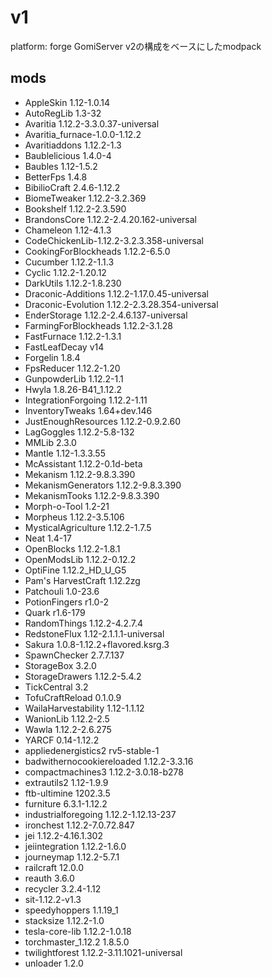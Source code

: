 # v1
platform: forge
GomiServer v2の構成をベースにしたmodpack

## mods
* AppleSkin 1.12-1.0.14
* AutoRegLib 1.3-32
* Avaritia 1.12.2-3.3.0.37-universal
* Avaritia_furnace-1.0.0-1.12.2
* Avaritiaddons 1.12.2-1.3
* Baublelicious 1.4.0-4
* Baubles 1.12-1.5.2
* BetterFps 1.4.8
* BibilioCraft 2.4.6-1.12.2
* BiomeTweaker 1.12.2-3.2.369
* Bookshelf 1.12.2-2.3.590
* BrandonsCore 1.12.2-2.4.20.162-universal
* Chameleon 1.12-4.1.3
* CodeChickenLib-1.12.2-3.2.3.358-universal
* CookingForBlockheads 1.12.2-6.5.0
* Cucumber 1.12.2-1.1.3
* Cyclic 1.12.2-1.20.12
* DarkUtils 1.12.2-1.8.230
* Draconic-Additions 1.12.2-1.17.0.45-universal
* Draconic-Evolution 1.12.2-2.3.28.354-universal
* EnderStorage 1.12.2-2.4.6.137-universal
* FarmingForBlockheads 1.12.2-3.1.28
* FastFurnace 1.12.2-1.3.1
* FastLeafDecay v14
* Forgelin 1.8.4
* FpsReducer 1.12.2-1.20
* GunpowderLib 1.12.2-1.1
* Hwyla 1.8.26-B41_1.12.2
* IntegrationForgoing 1.12.2-1.11
* InventoryTweaks 1.64+dev.146
* JustEnoughResources 1.12.2-0.9.2.60
* LagGoggles 1.12.2-5.8-132
* MMLib 2.3.0
* Mantle 1.12-1.3.3.55
* McAssistant 1.12.2-0.1d-beta
* Mekanism 1.12.2-9.8.3.390
* MekanismGenerators 1.12.2-9.8.3.390
* MekanismTooks 1.12.2-9.8.3.390
* Morph-o-Tool 1.2-21
* Morpheus 1.12.2-3.5.106
* MysticalAgriculture 1.12.2-1.7.5
* Neat 1.4-17
* OpenBlocks 1.12.2-1.8.1
* OpenModsLib 1.12.2-0.12.2
* OptiFine 1.12.2_HD_U_G5
* Pam's HarvestCraft 1.12.2zg
* Patchouli 1.0-23.6
* PotionFingers r1.0-2
* Quark r1.6-179
* RandomThings 1.12.2-4.2.7.4
* RedstoneFlux 1.12-2.1.1.1-universal
* Sakura 1.0.8-1.12.2+flavored.ksrg.3
* SpawnChecker 2.7.7.137
* StorageBox 3.2.0
* StorageDrawers 1.12.2-5.4.2
* TickCentral 3.2
* TofuCraftReload 0.1.0.9
* WailaHarvestability 1.12-1.1.12
* WanionLib 1.12.2-2.5
* Wawla 1.12.2-2.6.275
* YARCF 0.14-1.12.2
* appliedenergistics2 rv5-stable-1
* badwithernocookiereloaded 1.12.2-3.3.16
* compactmachines3 1.12.2-3.0.18-b278
* extrautils2 1.12-1.9.9
* ftb-ultimine 1202.3.5
* furniture 6.3.1-1.12.2
* industrialforegoing 1.12.2-1.12.13-237
* ironchest 1.12.2-7.0.72.847
* jei 1.12.2-4.16.1.302
* jeiintegration 1.12.2-1.6.0
* journeymap 1.12.2-5.7.1
* railcraft 12.0.0
* reauth 3.6.0
* recycler 3.2.4-1.12
* sit-1.12.2-v1.3
* speedyhoppers 1.1.19_1
* stacksize 1.12.2-1.0
* tesla-core-lib 1.12.2-1.0.18
* torchmaster_1.12.2 1.8.5.0
* twilightforest 1.12.2-3.11.1021-universal
* unloader 1.2.0
